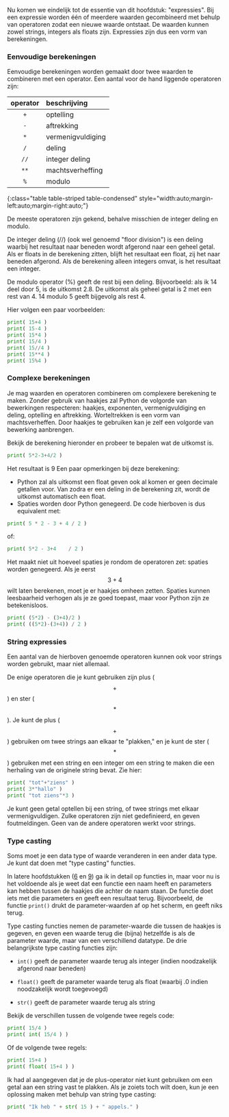Nu komen we eindelijk tot de essentie van dit hoofdstuk: "expressies". Bij een expressie worden 
één of meerdere waarden gecombineerd met
behulp van operatoren zodat een nieuwe waarde ontstaat. 
De waarden kunnen zowel strings, integers als floats zijn.
Expressies zijn dus een vorm van berekeningen.

### Eenvoudige berekeningen

Eenvoudige berekeningen worden gemaakt door twee waarden te combineren
met een operator. Een aantal voor de hand liggende operatoren
zijn:

| operator | beschrijving |
|:--------:|:------------|
| `+` | optelling |
| `-` | aftrekking |
| `*` | vermenigvuldiging |
| `/` | deling |
| `//` | integer deling |
| `**` | machtsverheffing |
| `%` | modulo |
{:class="table table-striped table-condensed" style="width:auto;margin-left:auto;margin-right:auto;"}


De meeste operatoren zijn gekend, behalve
misschien de integer deling en modulo.

De integer deling (//) (ook wel genoemd "floor division") is een
deling waarbij het resultaat naar beneden wordt afgerond naar een geheel getal. Als er floats in
de berekening zitten, blijft het resultaat een float, zij het naar
beneden afgerond. Als de berekening alleen integers omvat, is het
resultaat een integer.

De modulo operator (%) geeft de rest bij een deling.
Bijvoorbeeld: als ik 14 deel door 5, is de uitkomst 2.8.
De uitkomst als geheel getal is 2 met een rest van 4. 14
modulo 5 geeft bijgevolg als rest 4.

Hier volgen een paar voorbeelden:

```python
print( 15+4 )
print( 15-4 )
print( 15*4 )
print( 15/4 )
print( 15//4 )
print( 15**4 )
print( 15%4 )
```

### Complexe berekeningen

Je mag waarden en operatoren combineren om complexere berekening te maken.
Zonder gebruik van haakjes zal Python de volgorde van bewerkingen respecteren:
haakjes, exponenten, vermenigvuldiging en deling, optelling en aftrekking. 
Worteltrekken is een vorm van machtsverheffen.
Door haakjes te gebruiken kan je zelf een volgorde van bewerking aanbrengen.

Bekijk de berekening hieronder en probeer te bepalen wat de uitkomst is.

```python
print( 5*2-3+4/2 )
```

Het resultaat is 9
Een paar opmerkingen bij deze berekening:
-   Python zal als uitkomst een float geven ook al komen er geen decimale getallen voor.
    Van zodra er een deling in de berekening zit, wordt de uitkomst automatisch een float.
-   Spaties worden door Python genegeerd. De code hierboven is dus equivalent met:

```python
print( 5 * 2 - 3 + 4 / 2 )
```

of:

```python
print( 5*2 - 3+4    / 2 )
```

Het maakt niet uit hoeveel spaties je rondom de operatoren zet: spaties worden genegeerd.
Als je eerst $$3+4$$ wilt laten berekenen, moet je er haakjes omheen
zetten. Spaties kunnen leesbaarheid verhogen als je ze goed toepast,
maar voor Python zijn ze betekenisloos.

```python
print( (5*2) - (3+4)/2 )
print( ((5*2)-(3+4)) / 2 )
```

### String expressies

Een aantal van de hierboven genoemde operatoren kunnen ook voor strings
worden gebruikt, maar niet allemaal.

De enige operatoren die je kunt gebruiken zijn plus ($$+$$) en ster ($$*$$). 
Je kunt de plus ($$+$$) gebruiken om twee strings aan elkaar te
"plakken," en je kunt de ster ($$*$$) gebruiken met een string en een
integer om een string te maken die een herhaling van de originele string
bevat. Zie hier:

```python
print( "tot"+"ziens" )
print( 3*"hallo" )
print( "tot ziens"*3 )
```

Je kunt geen getal optellen bij een string, of twee strings met elkaar
vermenigvuldigen. Zulke operatoren zijn niet gedefinieerd, en geven
foutmeldingen. Geen van de andere operatoren werkt voor strings.

### Type casting

Soms moet je een data type of waarde veranderen in een ander data type.
Je kunt dat doen met "type casting" functies.

In latere hoofdstukken
(<a href="#ch:simplefunctions" data-reference-type="ref" data-reference="ch:simplefunctions">6</a>
en
<a href="#ch:functions" data-reference-type="ref" data-reference="ch:functions">9</a>)
ga ik in detail op functies in, maar voor nu is het voldoende als je
weet dat een functie een naam heeft en parameters kan hebben tussen de
haakjes die achter de naam staan. De functie doet iets met die
parameters en geeft een resultaat terug. Bijvoorbeeld, de functie
`print()` drukt de parameter-waarden af op het scherm, en geeft niks
terug.

Type casting functies nemen de parameter-waarde die tussen de haakjes is
gegeven, en geven een waarde terug die (bijna) hetzelfde is als de
parameter waarde, maar van een verschillend datatype. De drie belangrijkste
type casting functies zijn:

-   `int()` geeft de parameter waarde terug als integer (indien
    noodzakelijk afgerond naar beneden)

-   `float()` geeft de parameter waarde terug als float (waarbij .0
    indien noodzakelijk wordt toegevoegd)

-   `str()` geeft de parameter waarde terug als string

Bekijk de verschillen tussen de volgende twee regels code:

```python
print( 15/4 )
print( int( 15/4 ) )
```

Of de volgende twee regels:

```python
print( 15+4 )
print( float( 15+4 ) )
```

Ik had al aangegeven dat je de plus-operator niet kunt gebruiken om een
getal aan een string vast te plakken. Als je zoiets toch wilt doen, kun
je een oplossing maken met behulp van string type casting:

```python
print( "Ik heb " + str( 15 ) + " appels." )
```

